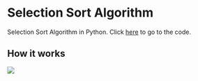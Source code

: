 # Selection Sort Algorithm
Selection Sort Algorithm in Python. Click <a href="https://github.com/felipefgoncalves/selection_sort/blob/master/selection_sort.py">here</a> to go to the code.

## How it works

![](https://upload.wikimedia.org/wikipedia/commons/9/94/Selection-Sort-Animation.gif)
